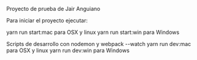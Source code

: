 Proyecto de prueba de Jair Anguiano

Para iniciar el proyecto ejecutar:

yarn run start:mac para OSX y linux
yarn run start:win para Windows

Scripts de desarrollo con nodemon y webpack --watch
yarn run dev:mac para OSX y linux
yarn run dev:win para Windows
